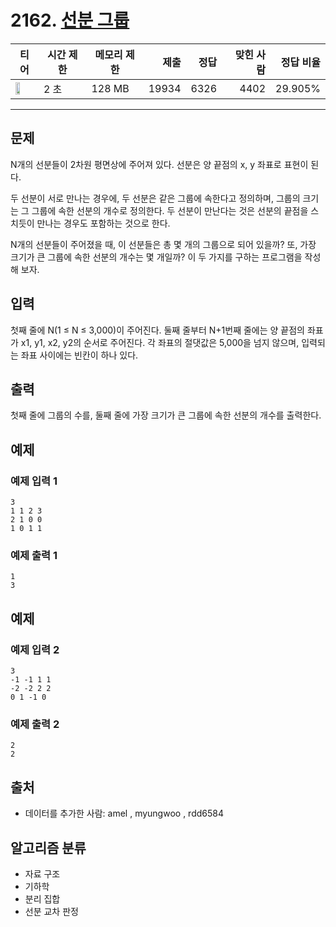 # 2162. [선분 그룹](https://www.acmicpc.net/problem/2162)

| 티어 | 시간 제한 | 메모리 제한 | 제출 | 정답 | 맞힌 사람 | 정답 비율 |
|---|---|---|---:|---:|---:|---:|
| <img src="https://static.solved.ac/tier_small/16.svg" width="50%" /> | 2 초 | 128 MB | 19934 | 6326 | 4402 | 29.905% |

---

## 문제

N개의 선분들이 2차원 평면상에 주어져 있다. 선분은 양 끝점의 x, y 좌표로 표현이 된다.

두 선분이 서로 만나는 경우에, 두 선분은 같은 그룹에 속한다고 정의하며, 그룹의 크기는 그 그룹에 속한 선분의 개수로 정의한다. 두 선분이 만난다는 것은 선분의 끝점을 스치듯이 만나는 경우도 포함하는 것으로 한다.

N개의 선분들이 주어졌을 때, 이 선분들은 총 몇 개의 그룹으로 되어 있을까? 또, 가장 크기가 큰 그룹에 속한 선분의 개수는 몇 개일까? 이 두 가지를 구하는 프로그램을 작성해 보자.

## 입력

첫째 줄에 N(1 ≤ N ≤ 3,000)이 주어진다. 둘째 줄부터 N+1번째 줄에는 양 끝점의 좌표가 x1, y1, x2, y2의 순서로 주어진다. 각 좌표의 절댓값은 5,000을 넘지 않으며, 입력되는 좌표 사이에는 빈칸이 하나 있다.

## 출력

첫째 줄에 그룹의 수를, 둘째 줄에 가장 크기가 큰 그룹에 속한 선분의 개수를 출력한다.

## 예제

### 예제 입력 1

```
3
1 1 2 3
2 1 0 0
1 0 1 1
```

### 예제 출력 1

```
1
3
```

## 예제

### 예제 입력 2

```
3
-1 -1 1 1
-2 -2 2 2
0 1 -1 0
```

### 예제 출력 2

```
2
2
```

## 출처

- 데이터를 추가한 사람: amel , myungwoo , rdd6584

## 알고리즘 분류

- 자료 구조
- 기하학
- 분리 집합
- 선분 교차 판정

